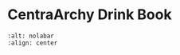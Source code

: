 # CentraArchy Drink Book

```{image} ./images/chophouse-nola-bar-300x229.jpg
:alt: nolabar
:align: center
```

